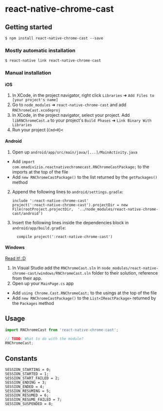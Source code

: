 
# react-native-chrome-cast

## Getting started

`$ npm install react-native-chrome-cast --save`

### Mostly automatic installation

`$ react-native link react-native-chrome-cast`

### Manual installation


#### iOS

1. In XCode, in the project navigator, right click `Libraries` ➜ `Add Files to [your project's name]`
2. Go to `node_modules` ➜ `react-native-chrome-cast` and add `RNChromeCast.xcodeproj`
3. In XCode, in the project navigator, select your project. Add `libRNChromeCast.a` to your project's `Build Phases` ➜ `Link Binary With Libraries`
4. Run your project (`Cmd+R`)<

#### Android

1. Open up `android/app/src/main/java/[...]/MainActivity.java`
  - Add `import com.emadivizio.reactnativechromecast.RNChromeCastPackage;` to the imports at the top of the file
  - Add `new RNChromeCastPackage()` to the list returned by the `getPackages()` method
2. Append the following lines to `android/settings.gradle`:
  	```
  	include ':react-native-chrome-cast'
  	project(':react-native-chrome-cast').projectDir = new File(rootProject.projectDir, 	'../node_modules/react-native-chrome-cast/android')
  	```
3. Insert the following lines inside the dependencies block in `android/app/build.gradle`:
  	```
      compile project(':react-native-chrome-cast')
  	```

#### Windows
[Read it! :D](https://github.com/ReactWindows/react-native)

1. In Visual Studio add the `RNChromeCast.sln` in `node_modules/react-native-chrome-cast/windows/RNChromeCast.sln` folder to their solution, reference from their app.
2. Open up your `MainPage.cs` app
  - Add `using Chrome.Cast.RNChromeCast;` to the usings at the top of the file
  - Add `new RNChromeCastPackage()` to the `List<IReactPackage>` returned by the `Packages` method


## Usage
```javascript
import RNChromeCast from 'react-native-chrome-cast';

// TODO: What to do with the module?
RNChromeCast;
```



## Constants
```
SESSION_STARTING = 0;
SESSION_STARTED = 1;
SESSION_START_FAILED = 2;
SESSION_ENDING = 3;
SESSION_ENDED = 4;
SESSION_RESUMING = 5;
SESSION_RESUMED = 6;
SESSION_RESUME_FAILED = 7;
SESSION_SUSPENDED = 8;
```
  
